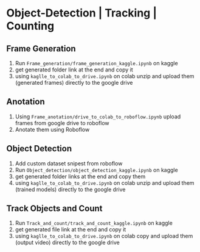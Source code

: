 # Object-Detection | Tracking | Counting

## Frame Generation

1. Run `Frame_generation/frame_generation_kaggle.ipynb` on kaggle 
2. get generated folder link at the end and copy it
3. using `kaglle_to_colab_to_drive.ipynb` on colab unzip and upload them (generated frames) directly to the google drive

## Anotation

1. Using `Frame_anotation/drive_to_colab_to_roboflow.ipynb` upload frames from google drive to roboflow
2. Anotate them using Roboflow

## Object Detection

1. Add custom dataset snipest from roboflow
2. Run `Object_detection/object_detection_kaggle.ipynb` on kaggle
3. get generated folder links at the end and copy them
4. using `kaglle_to_colab_to_drive.ipynb` on colab unzip and upload them (trained models) directly to the google drive

## Track Objects and Count

1. Run `Track_and_count/track_and_count_kaggle.ipynb` on kaggle
2. get generated file link at the end and copy it
3. using `kaglle_to_colab_to_drive.ipynb` on colab copy and upload them (output video) directly to the google drive
